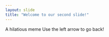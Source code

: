 ```yaml
---
layout: slide
title: "Welcome to our second slide!"
---
```

A hilatious meme
Use the left arrow to go back!
